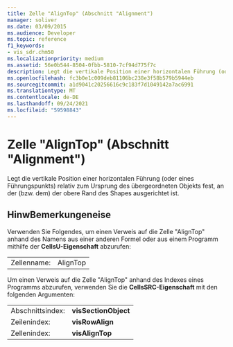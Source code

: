 ```yaml
---
title: Zelle "AlignTop" (Abschnitt "Alignment")
manager: soliver
ms.date: 03/09/2015
ms.audience: Developer
ms.topic: reference
f1_keywords:
- vis_sdr.chm50
ms.localizationpriority: medium
ms.assetid: 56e0b544-8504-0fbb-5810-7cf94d775f7c
description: Legt die vertikale Position einer horizontalen Führung (oder eines Führungspunkts) relativ zum Ursprung des übergeordneten Objekts fest, an der (bzw. dem) der obere Rand des Shapes ausgerichtet ist.
ms.openlocfilehash: fc3b0e1c009deb81106bc238e3f58b579b5944eb
ms.sourcegitcommit: a1d9041c20256616c9c183f7d1049142a7ac6991
ms.translationtype: MT
ms.contentlocale: de-DE
ms.lasthandoff: 09/24/2021
ms.locfileid: "59598843"
---
```

# <a name="aligntop-cell-alignment-section"></a>Zelle "AlignTop" (Abschnitt "Alignment")

Legt die vertikale Position einer horizontalen Führung (oder eines Führungspunkts) relativ zum Ursprung des übergeordneten Objekts fest, an der (bzw. dem) der obere Rand des Shapes ausgerichtet ist.
  
## <a name="remarks"></a>HinwBemerkungeneise

Verwenden Sie Folgendes, um einen Verweis auf die Zelle "AlignTop" anhand des Namens aus einer anderen Formel oder aus einem Programm mithilfe der **CellsU-Eigenschaft** abzurufen: 
  
|||
|:-----|:-----|
| Zellenname:  <br/> | AlignTop  <br/> |
   
Um einen Verweis auf die Zelle "AlignTop" anhand des Indexes eines Programms abzurufen, verwenden Sie die **CellsSRC-Eigenschaft** mit den folgenden Argumenten: 
  
|||
|:-----|:-----|
| Abschnittsindex:  <br/> |**visSectionObject** <br/> |
| Zeilenindex:  <br/> |**visRowAlign** <br/> |
| Zellenindex:  <br/> |**visAlignTop** <br/> |
   

